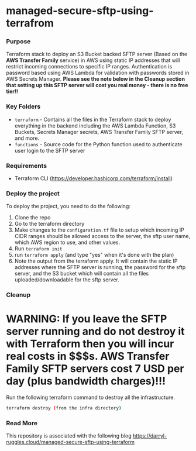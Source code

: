 # managed-secure-sftp-using-terrafrom

### Purpose
Terraform stack to deploy an S3 Bucket backed SFTP server (Based on the **AWS Transfer Family** service) in AWS using static IP addresses that will restrict incoming connections to specific IP ranges. Authentication is password based using AWS Lambda for validation with passwords stored in AWS Secrets Manager. **Please see the note below in the Cleanup section that setting up this SFTP server will cost you real money - there is no free tier!!**

### Key Folders

- `terraform` - Contains all the files in the Terraform stack to deploy everything in the backend including the AWS Lambda Function, S3 Buckets, Secrets Manager secrets, AWS Transfer Family SFTP server, and more.
- `functions` - Source code for the Python function used to authenticate user login to the SFTP server

### Requirements

-   Terraform CLI (https://developer.hashicorp.com/terraform/install)

### Deploy the project

To deploy the project, you need to do the following:

1. Clone the repo
2. Go to the terraform directory
3. Make changes to the `configuration.tf` file to setup which incoming IP CIDR ranges should be allowed access to the server, the sftp user name, which AWS region to use, and other values.
4. Run `terraform init`
5. run `terraform apply` (and type "yes" when it's done with the plan)
6. Note the output from the terraform apply. It will contain the static IP addresses where the SFTP server is running, the password for the sftp server, and the S3 bucket which will contain all the files uploaded/downloadable for the sftp server.

### Cleanup

# **WARNING: If you leave the SFTP server running and do not destroy it with Terraform then you will incur real costs in $$$s. AWS Transfer Family SFTP servers cost 7 USD per day (plus bandwidth charges)!!!**


Run the following terraform command to destroy all the infrastructure.

```bash
terraform destroy (from the infra directory)
```

### Read More

This repository is associated with the following blog https://darryl-ruggles.cloud/managed-secure-sftp-using-terraform

